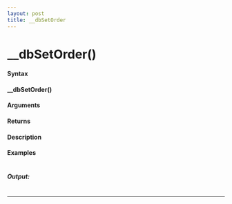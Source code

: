 ```yaml
---
layout: post
title: __dbSetOrder
---
```


# __dbSetOrder()


#### Syntax

#### __dbSetOrder()

#### Arguments

#### Returns

#### Description

#### Examples

```

```

##### Output:

```

```

---